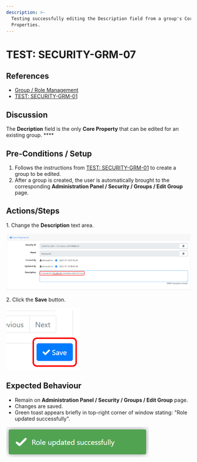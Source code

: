 ```yaml
---
description: >-
  Testing successfully editing the Description field from a group's Core
  Properties.
---
```


# TEST: SECURITY-GRM-07

## References

* [Group / Role Management](../../../../../../operations-1/system-administration/security-administration/group-role-management.md)
* [TEST: SECURITY-GRM-01](test-security-grm-01-1.md)

## Discussion

The **Decription** field is the only **Core Property** that can be edited for an existing group. ****&#x20;

## Pre-Conditions / Setup

1. Follows the instructions from [TEST: SECURITY-GRM-01](test-security-grm-01-1.md) to create a group to be edited.
2. After a group is created, the user is automatically brought to the corresponding **Administration Panel / Security / Groups / Edit Group** page.

## Actions/Steps

1\. Change the **Description** text area.

![](<../../../../../../.gitbook/assets/image (344).png>)

2\. Click the **Save** button.

![](<../../../../../../.gitbook/assets/image (372).png>)

## Expected Behaviour

* Remain on **Administration Panel / Security / Groups / Edit Group** page.
* Changes are saved.
* Green toast appears briefly in top-right corner of window stating: "Role updated successfully".

![](<../../../../../../.gitbook/assets/image (378).png>)
